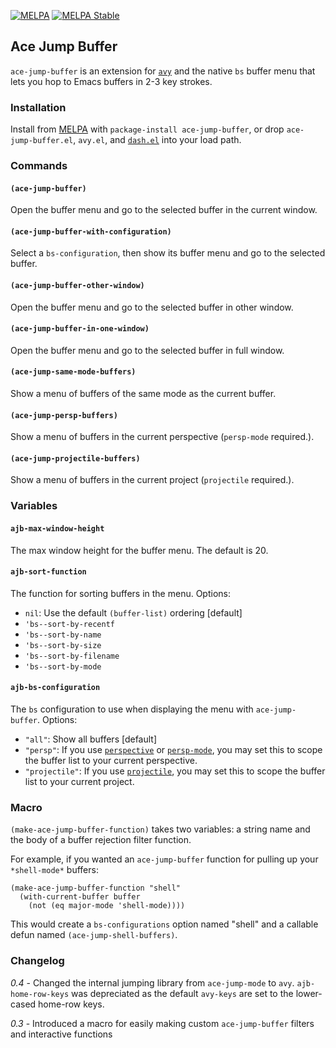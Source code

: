 [![MELPA](http://melpa.org/packages/ace-jump-buffer-badge.svg)](http://melpa.org/#/ace-jump-buffer)
[![MELPA Stable](http://stable.melpa.org/packages/ace-jump-buffer-badge.svg)](http://stable.melpa.org/#/ace-jump-buffer)

## Ace Jump Buffer

`ace-jump-buffer` is an extension for [`avy`](https://github.com/abo-abo/avy) and the native `bs` buffer menu that lets you hop to Emacs buffers in 2-3 key strokes.

### Installation

Install from [MELPA](melpa.milkbox.net) with `package-install ace-jump-buffer`, or drop `ace-jump-buffer.el`, `avy.el`, and [`dash.el`](https://github.com/magnars/dash.el) into your load path.

### Commands

#### `(ace-jump-buffer)`
Open the buffer menu and go to the selected buffer in the current window.

#### `(ace-jump-buffer-with-configuration)`
Select a `bs-configuration`, then show its buffer menu and go to the selected buffer.  

#### `(ace-jump-buffer-other-window)`
Open the buffer menu and go to the selected buffer in other window.  

#### `(ace-jump-buffer-in-one-window)`
Open the buffer menu and go to the selected buffer in full window.  

#### `(ace-jump-same-mode-buffers)`
Show a menu of buffers of the same mode as the current buffer.

#### `(ace-jump-persp-buffers)`
Show a menu of buffers in the current perspective (`persp-mode` required.).

#### `(ace-jump-projectile-buffers)`
Show a menu of buffers in the current project (`projectile` required.).

### Variables

#### `ajb-max-window-height`
The max window height for the buffer menu. The default is 20.

#### `ajb-sort-function`
The function for sorting buffers in the menu. Options:

* `nil`: Use the default `(buffer-list)` ordering [default]
* `'bs--sort-by-recentf`
* `'bs--sort-by-name`
* `'bs--sort-by-size`
* `'bs--sort-by-filename`
* `'bs--sort-by-mode`

#### `ajb-bs-configuration`
The `bs` configuration to use when displaying the menu with
`ace-jump-buffer`. Options:

* `"all"`: Show all buffers [default]
* `"persp"`: If you use
  [`perspective`](https://github.com/nex3/perspective-el) or [`persp-mode`](https://github.com/Bad-ptr/persp-mode.el), you may set
  this to scope the buffer list to your current perspective.
* `"projectile"`: If you use [`projectile`](https://github.com/bbatsov/projectile), you may set this to scope the buffer list to your current project.

### Macro

`(make-ace-jump-buffer-function)` takes two variables: a string name and the body of a buffer rejection filter function.

For example, if you wanted an `ace-jump-buffer` function for pulling up your `*shell-mode*` buffers:

``` elisp
(make-ace-jump-buffer-function "shell"
  (with-current-buffer buffer
    (not (eq major-mode 'shell-mode))))
```

This would create a `bs-configurations` option named "shell" and a callable defun named `(ace-jump-shell-buffers)`.

### Changelog

*0.4* - Changed the internal jumping library from `ace-jump-mode` to
`avy`. `ajb-home-row-keys` was depreciated as the default `avy-keys`
are set to the lower-cased home-row keys.

*0.3* - Introduced a macro for easily making custom `ace-jump-buffer`
filters and interactive functions

